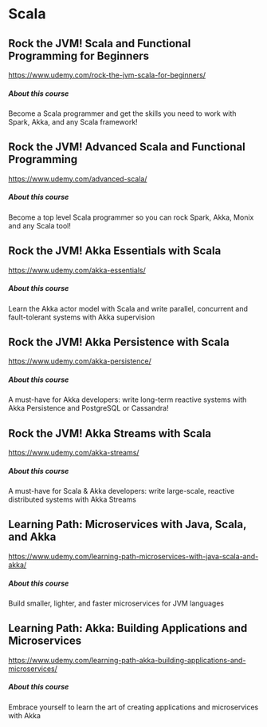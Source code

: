 # Scala

## Rock the JVM! Scala and Functional Programming for Beginners

https://www.udemy.com/rock-the-jvm-scala-for-beginners/

##### About this course

Become a Scala programmer and get the skills you need to work with Spark, Akka, and any Scala framework!


## Rock the JVM! Advanced Scala and Functional Programming

https://www.udemy.com/advanced-scala/

##### About this course

Become a top level Scala programmer so you can rock Spark, Akka, Monix and any Scala tool!


## Rock the JVM! Akka Essentials with Scala

https://www.udemy.com/akka-essentials/

##### About this course

Learn the Akka actor model with Scala and write parallel, concurrent and fault-tolerant systems with Akka supervision


## Rock the JVM! Akka Persistence with Scala

https://www.udemy.com/akka-persistence/

##### About this course

A must-have for Akka developers: write long-term reactive systems with Akka Persistence and PostgreSQL or Cassandra!


## Rock the JVM! Akka Streams with Scala

https://www.udemy.com/akka-streams/

##### About this course

A must-have for Scala & Akka developers: write large-scale, reactive distributed systems with Akka Streams


## Learning Path: Microservices with Java, Scala, and Akka

https://www.udemy.com/learning-path-microservices-with-java-scala-and-akka/

##### About this course

Build smaller, lighter, and faster microservices for JVM languages


## Learning Path: Akka: Building Applications and Microservices

https://www.udemy.com/learning-path-akka-building-applications-and-microservices/

##### About this course

Embrace yourself to learn the art of creating applications and microservices with Akka

